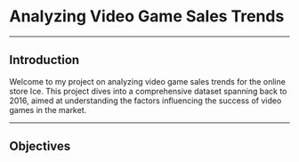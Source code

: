 # Analyzing Video Game Sales Trends

---

## Introduction

Welcome to my project on analyzing video game sales trends for the online store Ice. This project dives into a comprehensive dataset spanning back to 2016, aimed at understanding the factors influencing the success of video games in the market.

---

## Objectives

